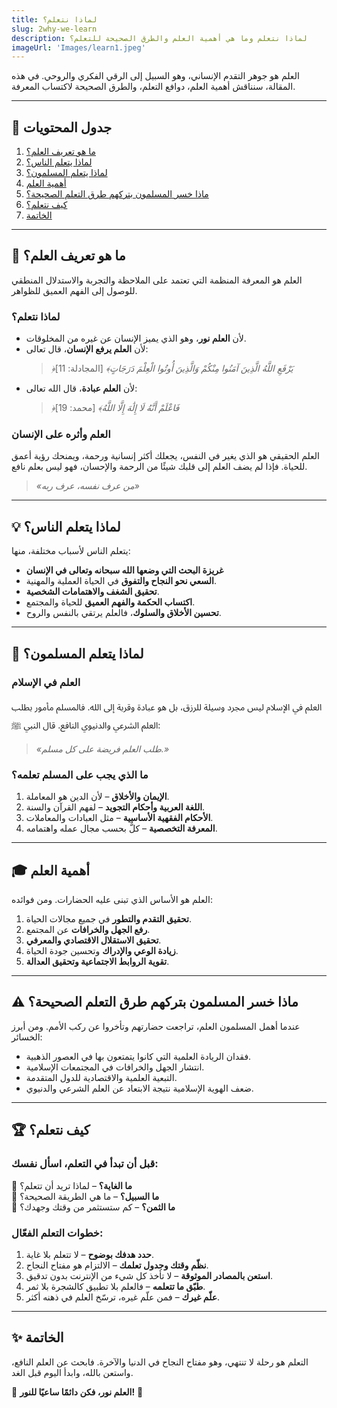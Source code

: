 ```yaml
---
title: لماذا نتعلم؟
slug: 2why-we-learn
description: لماذا نتعلم وما هي أهمية العلم والطرق الصحيحة للتعلم؟
imageUrl: 'Images/learn1.jpeg'
---
```


العلم هو جوهر التقدم الإنساني، وهو السبيل إلى الرقي الفكري والروحي. في هذه المقالة، سنناقش أهمية العلم، دوافع التعلم، والطرق الصحيحة لاكتساب المعرفة.

---

## 📌 جدول المحتويات

1. [ما هو تعريف العلم؟](#ما-هو-تعريف-العلم)
2. [لماذا يتعلم الناس؟](#لماذا-يتعلم-الناس)
3. [لماذا يتعلم المسلمون؟](#لماذا-يتعلم-المسلمون)
4. [أهمية العلم](#أهمية-العلم)
5. [ماذا خسر المسلمون بتركهم طرق التعلم الصحيحة؟](#ماذا-خسر-المسلمون-بتركهم-طرق-التعلم-الصحيحة)
6. [كيف نتعلم؟](#كيف-نتعلم)
7. [الخاتمة](#الخاتمة)

---

## 📖 ما هو تعريف العلم؟

العلم هو المعرفة المنظمة التي تعتمد على الملاحظة والتجربة والاستدلال المنطقي للوصول إلى الفهم العميق للظواهر.

### لماذا نتعلم؟

- لأن **العلم نور**، وهو الذي يميز الإنسان عن غيره من المخلوقات.
- لأن **العلم يرفع الإنسان**، قال تعالى:
  > _﴿يَرْفَعِ اللَّهُ الَّذِينَ آمَنُوا مِنْكُمْ وَالَّذِينَ أُوتُوا الْعِلْمَ دَرَجَاتٍ﴾_ [المجادلة: 11]
- لأن **العلم عبادة**، قال الله تعالى:
  > _﴿فَاعْلَمْ أَنَّهُ لَا إِلَٰهَ إِلَّا اللَّهُ﴾_ [محمد: 19]

### العلم وأثره على الإنسان

العلم الحقيقي هو الذي يغير في النفس، يجعلك أكثر إنسانية ورحمة، ويمنحك رؤية أعمق للحياة. فإذا لم يضف العلم إلى قلبك شيئًا من الرحمة والإحسان، فهو ليس بعلم نافع.

> _«من عرف نفسه، عرف ربه»_

---

## 💡 لماذا يتعلم الناس؟

يتعلم الناس لأسباب مختلفة، منها:

- **غريزة البحث التي وضعها الله سبحانه وتعالى في الإنسان**
- **السعي نحو النجاح والتفوق** في الحياة العملية والمهنية.
- **تحقيق الشغف والاهتمامات الشخصية**.
- **اكتساب الحكمة والفهم العميق** للحياة والمجتمع.
- **تحسين الأخلاق والسلوك**، فالعلم يرتقي بالنفس والروح.

---

## 🕌 لماذا يتعلم المسلمون؟

### العلم في الإسلام

العلم في الإسلام ليس مجرد وسيلة للرزق، بل هو عبادة وقربة إلى الله. فالمسلم مأمور بطلب العلم الشرعي والدنيوي النافع. قال النبي ﷺ:

> _«طلب العلم فريضة على كل مسلم.»_

### ما الذي يجب على المسلم تعلمه؟

1. **الإيمان والأخلاق** – لأن الدين هو المعاملة.
2. **اللغة العربية وأحكام التجويد** – لفهم القرآن والسنة.
3. **الأحكام الفقهية الأساسية** – مثل العبادات والمعاملات.
4. **المعرفة التخصصية** – كلٌّ بحسب مجال عمله واهتمامه.

---

## 🎓 أهمية العلم

العلم هو الأساس الذي تبنى عليه الحضارات. ومن فوائده:

1.  **تحقيق التقدم والتطور** في جميع مجالات الحياة.
2.  **رفع الجهل والخرافات** عن المجتمع.
3.  **تحقيق الاستقلال الاقتصادي والمعرفي**.
4.  **زيادة الوعي والإدراك** وتحسين جودة الحياة.
5.  **تقوية الروابط الاجتماعية وتحقيق العدالة**.

---

## ⚠️ ماذا خسر المسلمون بتركهم طرق التعلم الصحيحة؟

عندما أهمل المسلمون العلم، تراجعت حضارتهم وتأخروا عن ركب الأمم. ومن أبرز الخسائر:

- فقدان الريادة العلمية التي كانوا يتمتعون بها في العصور الذهبية.
- انتشار الجهل والخرافات في المجتمعات الإسلامية.
- التبعية العلمية والاقتصادية للدول المتقدمة.
- ضعف الهوية الإسلامية نتيجة الابتعاد عن العلم الشرعي والدنيوي.

---

## 🏆 كيف نتعلم؟

### قبل أن تبدأ في التعلم، اسأل نفسك:

🔹 **ما الغاية؟** – لماذا تريد أن تتعلم؟  
🔹 **ما السبيل؟** – ما هي الطريقة الصحيحة؟  
🔹 **ما الثمن؟** – كم ستستثمر من وقتك وجهدك؟

### خطوات التعلم الفعّال:

1. **حدد هدفك بوضوح** – لا تتعلم بلا غاية.
2. **نظّم وقتك وجدول تعلمك** – الالتزام هو مفتاح النجاح.
3. **استعن بالمصادر الموثوقة** – لا تأخذ كل شيء من الإنترنت بدون تدقيق.
4. **طبّق ما تتعلمه** – فالعلم بلا تطبيق كالشجرة بلا ثمر.
5. **علّم غيرك** – فمن علّم غيره، ترسّخ العلم في ذهنه أكثر.

---

## ✨ الخاتمة

التعلم هو رحلة لا تنتهي، وهو مفتاح النجاح في الدنيا والآخرة. فابحث عن العلم النافع، واستعن بالله، وابدأ اليوم قبل الغد.

🚀 **العلم نور، فكن دائمًا ساعيًا للنور!** 🚀
